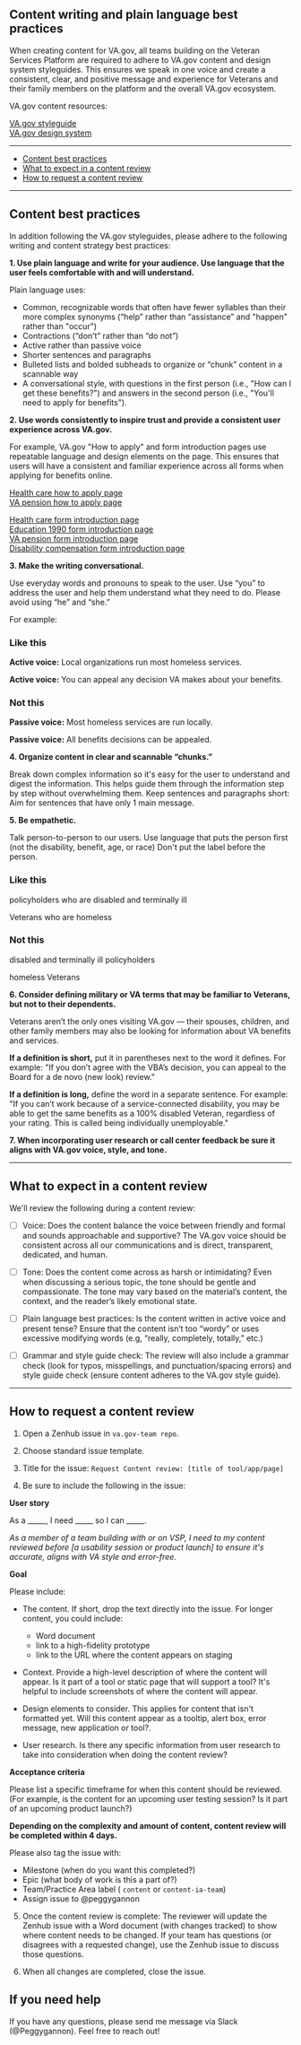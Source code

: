 
## Content writing and plain language best practices

When creating content for VA.gov, all teams building on the Veteran Services Platform are required to adhere to VA.gov content and design system styleguides. This ensures we speak in one voice and create a consistent, clear, and positive message and experience for Veterans and their family members on the platform and the overall VA.gov ecosystem.

VA.gov content resources: 

[VA.gov styleguide](https://design.va.gov/content-style-guide/) <br>
[VA.gov design system]( https://design.va.gov/documentation/)  <br>


<hr>

* [Content best practices](#best-practices)
* [What to expect in a content review](#what-to-expect-content-review)
* [How to request a content review](#how-to-request-content-review)

<hr>

## Content best practices
In addition following the VA.gov styleguides, please adhere to the following writing and content strategy best practices:   

**1. Use plain language and write for your audience. Use language that the user feels comfortable with and will understand.** 

Plain language uses: 
-	Common, recognizable words that often have fewer syllables than their more complex synonyms (“help” rather than “assistance” and "happen" rather than "occur")
-	Contractions (“don’t” rather than “do not”)
-	Active rather than passive voice
-	Shorter sentences and paragraphs
-	Bulleted lists and bolded subheads to organize or “chunk” content in a scannable way
-	A conversational style, with questions in the first person (i.e., "How can I get these benefits?") and answers in the second person (i.e., "You'll need to apply for benefits").

**2. Use words consistently to inspire trust and provide a consistent user experience across VA.gov.** 

For example, VA.gov "How to apply" and form introduction pages use repeatable language and design elements on the page. This ensures that users will have a consistent and familiar experience across all forms when applying for benefits online.

[Health care how to apply page](https://www.va.gov/health-care/how-to-apply/) <br>
[VA pension how to apply page](https://www.va.gov/pension/how-to-apply/) <br>

[Health care form introduction page](https://www.va.gov/health-care/apply/application/introduction) <br>
[Education 1990 form introduction page](https://www.va.gov/education/apply-for-education-benefits/application/1990/introduction) <br>
[VA pension form introduction page](https://www.va.gov/pension/application/527EZ/introduction) <br>
[Disability compensation form introduction page](https://www.va.gov/disability/file-disability-claim-form-21-526ez/introduction) <br>


**3. Make the writing conversational.**

Use everyday words and pronouns to speak to the user.  Use “you” to address the user and help them understand what they need to do. Please avoid using “he” and “she.” 

For example: 
<div class="do-dont">
<div class="do-dont__do">
<h3 class="do-dont__heading">Like this</h3>
<div class="do-dont__content" markdown="1">

**Active voice:** Local organizations run most homeless services.

**Active voice:** You can appeal any decision VA makes about your benefits.

</div>
</div>
<div class="do-dont__dont">
<h3 class="do-dont__heading">Not this</h3>
<div class="do-dont__content" markdown="1">

**Passive voice:** Most homeless services are run locally.	

**Passive voice:** All benefits decisions can be appealed.	
</div>
</div>


**4. Organize content in clear and scannable “chunks.”**

Break down complex information so it's easy for the user to understand and digest the information. This helps guide them through the information step by step without overwhelming them.  Keep sentences and paragraphs short:	Aim for sentences that have only 1 main message. 


**5. Be empathetic.**

Talk person-to-person to our users. Use language that puts the person first (not the disability, benefit, age, or race)
Don't put the label before the person.

<div class="do-dont">
<div class="do-dont__do">
<h3 class="do-dont__heading">Like this</h3>
<div class="do-dont__content" markdown="1">
policyholders who are disabled and terminally ill

Veterans who are homeless

</div>
</div>
<div class="do-dont__dont">
<h3 class="do-dont__heading">Not this</h3>
<div class="do-dont__content" markdown="1">
disabled and terminally ill policyholders	

homeless Veterans	
</div>
</div>

**6. Consider defining military or VA terms that may be familiar to Veterans, but not to their dependents.** 

Veterans aren’t the only ones visiting VA.gov — their spouses, children, and other family members may also be looking for information about VA benefits and services. 

**If a definition is short,** put it in parentheses next to the word it defines. 
For example: "If you don’t agree with the VBA’s decision, you can appeal to the Board for a de novo (new look) review."

**If a definition is long,** define the word in a separate sentence. 
For example: "If you can’t work because of a service-connected disability, you may be able to get the same benefits as a 100% disabled Veteran, regardless of your rating. This is called being individually unemployable."

**7. When incorporating user research or call center feedback be sure it aligns with VA.gov voice, style, and tone.** 

--------

## What to expect in a content review

We'll review the following during a content review: 

-	[ ] Voice: Does the content balance the voice between friendly and formal and sounds approachable and supportive? The VA.gov voice should be consistent across all our communications and is direct, transparent, dedicated, and human.

-	[ ] Tone: Does the content come across as harsh or intimidating? Even when discussing a serious topic, the tone should be gentle and compassionate. The tone may vary based on the material’s content, the context, and the reader’s likely emotional state.

-	[ ] Plain language best practices: Is the content written in active voice and present tense? Ensure that the content isn’t too “wordy” or uses excessive modifying words (e.g, “really, completely, totally,” etc.)

-	[ ] Grammar and style guide check: The review will also include a grammar check (look for typos, misspellings, and punctuation/spacing errors) and style guide check (ensure content adheres to the VA.gov style guide).

-------- 

## How to request a content review

1. Open a Zenhub issue in ```va.gov-team repo```.
2. Choose standard issue template. 
3. Title for the issue: ```Request Content review: [title of tool/app/page]```

4. Be sure to include the following in the issue: 

**User story**

As a _____, I need _____ so I can _____.

*As a member of a team building with or on VSP, I need to my content reviewed before [a usability session or product launch] to ensure it's accurate, aligns with VA style and error-free.*

**Goal** 

 Please include: 
*	The content. If short, drop the text directly into the issue. For longer content, you could include: 
       * Word document
       * link to a high-fidelity prototype
       * link to the URL where the content appears on staging
        
*	Context. Provide a high-level description of where the content will appear. Is it part of a tool or static page that will support a tool? It's helpful to include screenshots of where the content will appear. 
*	Design elements to consider. This applies for content that isn't formatted yet. Will this content appear as a tooltip, alert box, error message, new application or tool?. 
*	User research. Is there any specific information from user research to take into consideration when doing the content review? 

**Acceptance criteria**

Please list a specific timeframe for when this content should be reviewed. (For example, is the content for an upcoming user testing session? Is it part of an upcoming product launch?)

**Depending on the complexity and amount of content, content review will be completed within 4 days.** 

Please also tag the issue with:

-	Milestone (when do you want this completed?)
-	Epic (what body of work is this a part of?)
-	Team/Practice Area label  ( ```content``` or ```content-ia-team```)
-	Assign issue to @peggygannon

5. Once the content review is complete:
The reviewer will update the Zenhub issue with a Word document (with changes tracked) to show where content needs to be changed.
If your team has questions (or disagrees with a requested change), use the Zenhub issue to discuss those questions.

6. When all changes are completed, close the issue.



## If you need help
If you have any questions, please send me message via Slack (@Peggygannon). Feel free to reach out!  

